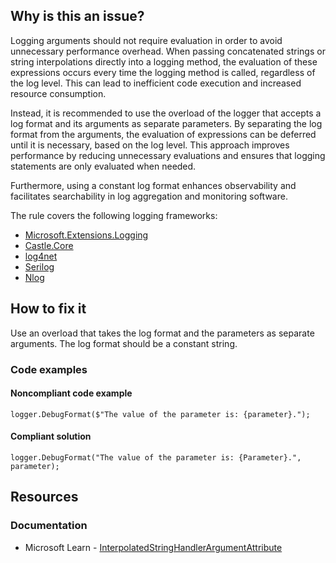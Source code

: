 ## Why is this an issue?

Logging arguments should not require evaluation in order to avoid unnecessary performance overhead. When passing concatenated strings or string
interpolations directly into a logging method, the evaluation of these expressions occurs every time the logging method is called, regardless of the
log level. This can lead to inefficient code execution and increased resource consumption.

Instead, it is recommended to use the overload of the logger that accepts a log format and its arguments as separate parameters. By separating the
log format from the arguments, the evaluation of expressions can be deferred until it is necessary, based on the log level. This approach improves
performance by reducing unnecessary evaluations and ensures that logging statements are only evaluated when needed.

Furthermore, using a constant log format enhances observability and facilitates searchability in log aggregation and monitoring software.

The rule covers the following logging frameworks:

-  [Microsoft.Extensions.Logging](https://www.nuget.org/packages/Microsoft.Extensions.Logging)
-  [Castle.Core](https://www.nuget.org/packages/Castle.Core)
-  [log4net](https://www.nuget.org/packages/log4net)
-  [Serilog](https://www.nuget.org/packages/Serilog)
-  [Nlog](https://www.nuget.org/packages/NLog)

## How to fix it

Use an overload that takes the log format and the parameters as separate arguments. The log format should be a constant string.

### Code examples

#### Noncompliant code example

    logger.DebugFormat($"The value of the parameter is: {parameter}.");

#### Compliant solution

    logger.DebugFormat("The value of the parameter is: {Parameter}.", parameter);

## Resources

### Documentation

-  Microsoft Learn - [InterpolatedStringHandlerArgumentAttribute](https://learn.microsoft.com/en-us/dotnet/api/system.runtime.compilerservices.interpolatedstringhandlerattribute)